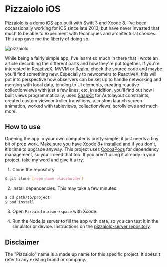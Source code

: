 # Pizzaiolo iOS

Pizzaiolo is a demo iOS app built with Swift 3 and Xcode 8. I've been occassionally working for iOS since late 2013, but have never invested that much to be able to experiment with techniques and architectural choices. This app gave me the liberty of doing so.

![pizzaiolo](https://cloud.githubusercontent.com/assets/374519/24907143/31461114-1ebb-11e7-995c-3ad6113cc6e5.gif)

While being a fairly simple app, I've learnt so much in there that I wrote an article describing the different parts and how they're put together. If you're interested in [ReactiveX](https://github.com/ReactiveX/RxSwift), MVVM or [Realm](https://realm.io/), check the source code and maybe you'll find something new. Especially to newcomers to ReactiveX, this will put into perspective how observers can be set up to handle networking and merging with local data, binding to UI elements, creating reactive collectionviews with just a few lines, etc. In addition, you'll find out how I built views programmatically, used [SnapKit](http://snapkit.io/docs/) for Autolayout constraints, created custom viewcontroller transitions, a custom launch screen animation, worked with tableviews, collectionviews, scrollviews and much more.

## How to use

Opening the app in your own computer is pretty simple; it just needs a tiny bit of prep work. Make sure you have Xcode 8+ installed and if you don't, it's time to upgrade anyway. This project uses [CocoaPods](https://cocoapods.org/) for dependency management, so you'll need that too. If you aren't using it already in your project, take my word and give it a try.

1. Clone the repository

```bash
$ git clone [repo-name-placeholder]
```

2. Install dependencies. This may take a few minutes.

```bash
$ cd path/to/project
$ pod install
```

3. Open `Pizzaiolo.xcworkspace` with Xcode.

4. Run the Node.js server to fill the app with data, so you can test it in the simulator or device. Instructions on the [pizzaiolo-server repository](http://link-to-pizzaiolo-server-repo). 

## Disclaimer

The "Pizzaiolo" name is a made up name for this specific project. It doesn't refer to any existing brand or company.